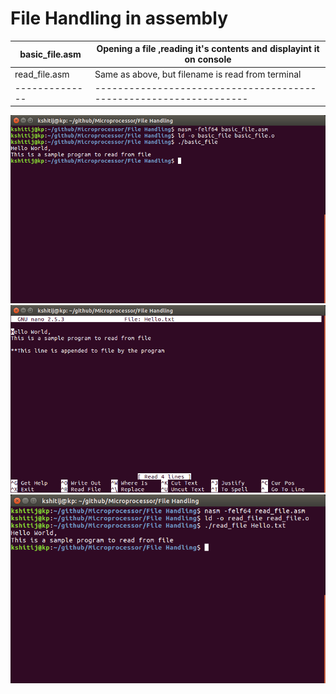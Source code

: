 # File Handling in assembly
|basic_file.asm|Opening a file ,reading it's contents and displayint it on console|
|--------------|------------------------------------------------------------------|
|read_file.asm |Same as above, but filename is read from terminal                 |
|--------------|------------------------------------------------------------------|
![](screenshots/file_1.png)
![](screenshots/file_2.png)
![](screenshots/file_3.png)

